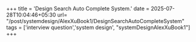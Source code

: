 +++
title = 'Design Search Auto Complete System.'
date = 2025-07-28T10:04:46+05:30
url= "/post/systemdesign/AlexXuBook1/DesignSearchAutoCompleteSystem"
tags = ['interview question','system design', "systemDesignAlexXuBook1"]
+++